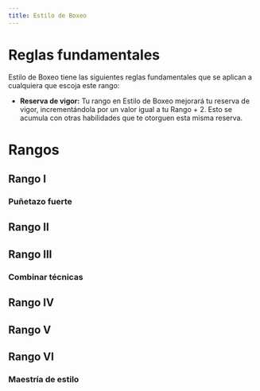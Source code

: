 ```yaml
---
title: Estilo de Boxeo
---
```


# Reglas fundamentales

Estilo de Boxeo tiene las siguientes reglas fundamentales que se aplican a cualquiera que escoja este rango:

- **Reserva de vigor:** Tu rango en Estilo de Boxeo mejorará tu reserva de vigor, incrementándola por un valor igual a tu Rango + 2. Esto se acumula con otras habilidades que te otorguen esta misma reserva.

# Rangos

## Rango I

### Puñetazo fuerte

## Rango II

## Rango III

### Combinar técnicas

## Rango IV

## Rango V

## Rango VI

### Maestría de estilo
